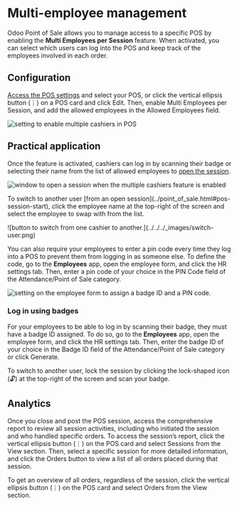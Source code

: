 # Multi-employee management

Odoo Point of Sale allows you to manage access to a specific POS by enabling
the **Multi Employees per Session** feature. When activated, you can select
which users can log into the POS and keep track of the employees involved in
each order.

## Configuration

[Access the POS settings](configuration.html#configuration-settings) and
select your POS, or click the vertical ellipsis button (⋮) on a POS card and
click Edit. Then, enable Multi Employees per Session, and add the allowed
employees in the Allowed Employees field.

![setting to enable multiple cashiers in POS](../../../_images/setting.png)

## Practical application

Once the feature is activated, cashiers can log in by scanning their badge or
selecting their name from the list of allowed employees to [open the
session](../point_of_sale.html#pos-session-start).

![window to open a session when the multiple cashiers feature is
enabled](../../../_images/open-session.png)

To switch to another user [from an open session](../point_of_sale.html#pos-
session-start), click the employee name at the top-right of the screen and
select the employee to swap with from the list.

![button to switch from one cashier to another.](../../../_images/switch-
user.png)

You can also require your employees to enter a pin code every time they log
into a POS to prevent them from logging in as someone else. To define the
code, go to the **Employees** app, open the employee form, and click the HR
settings tab. Then, enter a pin code of your choice in the PIN Code field of
the Attendance/Point of Sale category.

![setting on the employee form to assign a badge ID and a PIN
code.](../../../_images/pin-and-badgeid.png)

### Log in using badges

For your employees to be able to log in by scanning their badge, they must
have a badge ID assigned. To do so, go to the **Employees** app, open the
employee form, and click the HR settings tab. Then, enter the badge ID of your
choice in the Badge ID field of the Attendance/Point of Sale category or click
Generate.

To switch to another user, lock the session by clicking the lock-shaped icon
(🔓) at the top-right of the screen and scan your badge.

## Analytics

Once you close and post the POS session, access the comprehensive report to
review all session activities, including who initiated the session and who
handled specific orders. To access the session’s report, click the vertical
ellipsis button (⋮) on the POS card and select Sessions from the View section.
Then, select a specific session for more detailed information, and click the
Orders button to view a list of all orders placed during that session.

To get an overview of all orders, regardless of the session, click the
vertical ellipsis button (⋮) on the POS card and select Orders from the View
section.

